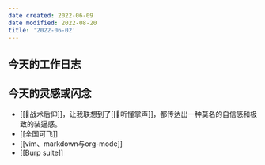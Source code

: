 ```yaml
---
date created: 2022-06-09
date modified: 2022-08-20
title: '2022-06-02'
---
```


## 今天的工作日志

## 今天的灵感或闪念

- [[🐤战术后仰]]，让我联想到了[[🐤听懂掌声]]，都传达出一种莫名的自信感和极致的装逼感。
- [[全国可飞]]
- [[vim、markdown与org-mode]]
- [[Burp suite]]
